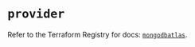 # `provider`

Refer to the Terraform Registry for docs: [`mongodbatlas`](https://registry.terraform.io/providers/mongodb/mongodbatlas/1.21.3/docs).
